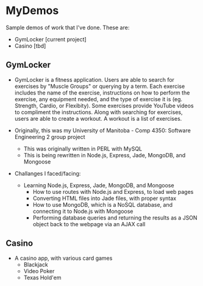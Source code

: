 MyDemos
=======
Sample demos of work that I've done. These are:
- GymLocker [current project]
- Casino [tbd]


GymLocker
---------
- GymLocker is a fitness application. Users are able to search for exercises by "Muscle Groups" or querying by a term. Each exercise includes the name of the exercise, instructions on how to perform the exercise, any equipment needed, and the type of exercise it is (eg. Strength, Cardio, or Flexibity). Some exercises provide YouTube videos to compliment the instructions. Along with searching for exercises, users are able to create a workout. A workout is a list of exercises.
- Originally, this was my University of Manitoba - Comp 4350: Software Engineering 2 group project
  - This was originally written in PERL with MySQL
  - This is being rewritten in Node.js, Express, Jade, MongoDB, and Mongoose

- Challanges I faced/facing:
  - Learning Node.js, Express, Jade, MongoDB, and Mongoose
    - How to use routes with Node.js and Express, to load web pages
    - Converting HTML files into Jade files, with proper syntax
    - How to use MongoDB, which is a NoSQL database, and connecting it to Node.js with Mongoose
    - Performing database queries and returning the results as a JSON object back to the webpage via an AJAX call



Casino 
---------
- A casino app, with various card games
  - Blackjack
  - Video Poker
  - Texas Hold'em
